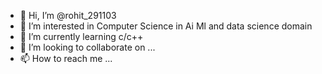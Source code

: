 - 👋 Hi, I’m @rohit_291103
- 👀 I’m interested in Computer Science in Ai Ml and data science domain
- 🌱 I’m currently learning c/c++
- 💞️ I’m looking to collaborate on ...
- 📫 How to reach me ...

<!---
Hunt291103/Hunt291103 is a ✨ special ✨ repository because its `README.md` (this file) appears on your GitHub profile.
You can click the Preview link to take a look at your changes.
--->
